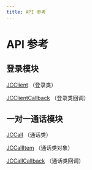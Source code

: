```yaml
---
title: API 参考
---
```

# API 参考

## 登录模块

[JCClient](https://developer.juphoon.com/portal/reference/V2.1/windows/html/a01b672a-1c8a-18a7-b550-727bbcad2f52.htm)
（登录类）

[JCClientCallback](https://developer.juphoon.com/portal/reference/V2.1/windows/html/329abfbc-bd28-8240-16ce-1c039e4ecea8.htm)
（登录类回调）

## 一对一通话模块

[JCCall](https://developer.juphoon.com/portal/reference/V2.1/windows/html/c134a0d9-74d2-4872-28ed-5b62b207aa8c.htm)
（通话类）

[JCCallItem](https://developer.juphoon.com/portal/reference/V2.1/windows/html/0267696e-79ee-8d46-c086-3c071a2b2b3a.htm)
（通话类对象）

[JCCallCallback](https://developer.juphoon.com/portal/reference/V2.1/windows/html/25bca4ea-ad43-2cbb-42a8-b4e626739711.htm)
（通话类回调）
